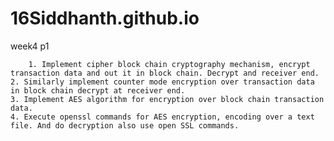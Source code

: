 # 16Siddhanth.github.io

week4 p1


        1. Implement cipher block chain cryptography mechanism, encrypt transaction data and out it in block chain. Decrypt and receiver end.
    2. Similarly implement counter mode encryption over transaction data in block chain decrypt at receiver end.
    3. Implement AES algorithm for encryption over block chain transaction data.
    4. Execute openssl commands for AES encryption, encoding over a text file. And do decryption also use open SSL commands.
